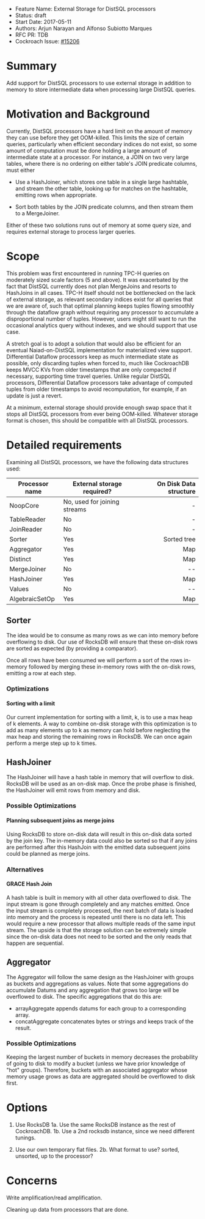 - Feature Name: External Storage for DistSQL processors
- Status: draft
- Start Date: 2017-05-11
- Authors: Arjun Narayan and Alfonso Subiotto Marques
- RFC PR: TDB
- Cockroach Issue: [#15206](https://github.com/cockroachdb/cockroach/issues/15206)

# Summary

Add support for DistSQL processors to use external storage in addition
to memory to store intermediate data when processing large DistSQL
queries.

# Motivation and Background

Currently, DistSQL processors have a hard limit on the amount of
memory they can use before they get OOM-killed. This limits the size
of certain queries, particularly when efficient secondary indices do
not exist, so some amount of computation must be done holding a large
amount of intermediate state at a processor. For instance, a JOIN on
two very large tables, where there is no ordering on either table's
JOIN predicate columns, must either

* Use a HashJoiner, which stores one table in a single large
  hashtable, and stream the other table, looking up for matches on the
  hashtable, emitting rows when appropriate.

* Sort both tables by the JOIN predicate columns, and then stream them
  to a MergeJoiner.

Either of these two solutions runs out of memory at some query size,
and requires external storage to process larger queries.

# Scope

This problem was first encountered in running TPC-H queries on
moderately sized scale factors (5 and above). It was exacerbated by
the fact that DistSQL currently does not plan MergeJoins and resorts
to HashJoins in all cases. TPC-H itself should not be bottlenecked on
the lack of external storage, as relevant secondary indices exist for
all queries that we are aware of, such that optimal planning keeps
tuples flowing smoothly through the dataflow graph without requiring
any processor to accumulate a disproportional number of
tuples. However, users might still want to run the occasional
analytics query without indexes, and we should support that use case.

A stretch goal is to adopt a solution that would also be efficient for
an eventual Naiad-on-DistSQL implementation for materialized view
support. Differential Dataflow processors keep as much intermediate
state as possible, only discarding tuples when forced to, much like
CockroachDB keeps MVCC KVs from older timestamps that are only
compacted if necessary, supporting time travel queries. Unlike regular
DistSQL processors, Differential Dataflow processors take advantage of
computed tuples from older timestamps to avoid recomputation, for
example, if an update is just a revert.

At a minimum, external storage should provide enough swap space that
it stops all DistSQL processors from ever being OOM-killed. Whatever
storage format is chosen, this should be compatible with all DistSQL
processors.


# Detailed requirements

Examining all DistSQL processors, we have the following data
structures used:

| Processor name  | External storage required?  | On Disk Data structure
|-----------------|-----------------------------|----------:|
| NoopCore        | No, used for joining streams| -         |
| TableReader     | No                          | -         |
| JoinReader      | No                          | -         |
| Sorter          | Yes                         |Sorted tree|
| Aggregator      | Yes                         |    Map    |
| Distinct        | Yes                         |    Map    |
| MergeJoiner     | No                          | --        |
| HashJoiner      | Yes                         |    Map    |
| Values          | No                          | --        |
| AlgebraicSetOp  | Yes                         |    Map    |



## Sorter
The idea would be to consume as many rows as we can into memory before
overflowing to disk. Our use of RocksDB will ensure that these on-disk rows
are sorted as expected (by providing a comparator).

Once all rows have been consumed we will perform a sort of the rows in-memory
followed by merging these in-memory rows with the on-disk rows, emitting a row
at each step.

### Optimizations
#### Sorting with a limit
Our current implementation for sorting with a limit, k, is to use a max heap of
k elements. A way to combine on-disk storage with this optimization is to add
as many elements up to k as memory can hold before neglecting the max heap and
storing the remaining rows in RocksDB. We can once again perform a merge step
up to k times.

## HashJoiner
The HashJoiner will have a hash table in memory that will overflow to disk.
RocksDB will be used as an on-disk map. Once the probe phase is finished, the
HashJoiner will emit rows from memory and disk.

### Possible Optimizations
#### Planning subsequent joins as merge joins
Using RocksDB to store on-disk data will result in this on-disk data sorted by
the join key. The in-memory data could also be sorted so that if any joins are
performed after this HashJoin with the emitted data subsequent joins could be
planned as merge joins.

### Alternatives
#### GRACE Hash Join
A hash table is built in memory with all other data overflowed to disk. The
input stream is gone through completely and any matches emitted. Once the input
stream is completely processed, the next batch of data is loaded into memory and
the process is repeated until there is no data left. This would require a new
processor that allows multiple reads of the same input stream. The upside is
that the storage solution can be extremely simple since the on-disk data does
not need to be sorted and the only reads that happen are sequential.

## Aggregator
The Aggregator will follow the same design as the HashJoiner with groups as
buckets and aggregations as values. Note that some aggregations do accumulate
Datums and any aggregation that grows too large will be overflowed to disk. The
specific aggregations that do this are:
- arrayAggregate appends datums for each group to a corresponding array.
- concatAggregate concatenates bytes or strings and keeps track of the result.

### Possible Optimizations
Keeping the largest number of buckets in memory decreases the probability of
going to disk to modify a bucket (unless we have prior knowledge of "hot"
groups). Therefore, buckets with an associated aggregator whose memory usage
grows as data are aggregated should be overflowed to disk first.

# Options

1. Use RocksDB
1a. Use the same RocksDB instance as the rest of CockroachDB.
1b. Use a 2nd rocksdb instance, since we need different tunings.

2. Use our own temporary flat files.
2b. What format to use? sorted, unsorted, up to the processor?

# Concerns

Write amplification/read amplification.

Cleaning up data from processors that are done.
